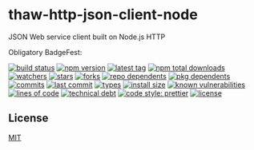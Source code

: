 # thaw-http-json-client-node
JSON Web service client built on Node.js HTTP

Obligatory BadgeFest:

[![build status][build-status-badge-image]][build-status-url]
[![npm version][npm-version-badge-image]][npm-version-url]
[![latest tag][latest-tag-badge-image]][latest-tag-url]
[![npm total downloads][npm-total-downloads-badge-image]][npm-total-downloads-url]
[![watchers][watchers-badge-image]][watchers-url]
[![stars][stars-badge-image]][stars-url]
[![forks][forks-badge-image]][forks-url]
[![repo dependents][repo-dependents-badge-image]][repo-dependents-url]
[![pkg dependents][pkg-dependents-badge-image]][pkg-dependents-url]
[![commits][commits-badge-image]][commits-url]
[![last commit][last-commit-badge-image]][last-commit-url]
[![types][types-badge-image]][types-url]
[![install size][install-size-badge-image]][install-size-url]
[![known vulnerabilities][known-vulnerabilities-badge-image]][known-vulnerabilities-url]
[![lines of code][lines-of-code-badge-image]][lines-of-code-url]
[![technical debt][technical-debt-badge-image]][technical-debt-url]
[![code style: prettier][prettier-badge-image]][prettier-url]
[![license][license-badge-image]][license-url]

<!-- [![dependents](https://badgen.net/npm/dependents/thaw-http-json-client-node)](https://badgen.net/npm/dependents/thaw-http-json-client-node) -->

## License
[MIT](https://choosealicense.com/licenses/mit/)

[build-status-badge-image]: https://secure.travis-ci.org/tom-weatherhead/thaw-http-json-client-node.svg
[build-status-url]: https://travis-ci.org/tom-weatherhead/thaw-http-json-client-node
[npm-version-badge-image]: https://img.shields.io/npm/v/thaw-http-json-client-node.svg
[npm-version-url]: https://www.npmjs.com/package/thaw-http-json-client-node
[latest-tag-badge-image]: https://badgen.net/github/tag/tom-weatherhead/thaw-http-json-client-node
[latest-tag-url]: https://github.com/tom-weatherhead/thaw-http-json-client-node/tags
[npm-total-downloads-badge-image]: https://img.shields.io/npm/dt/thaw-http-json-client-node.svg
[npm-total-downloads-url]: https://www.npmjs.com/package/thaw-http-json-client-node
[watchers-badge-image]: https://badgen.net/github/watchers/tom-weatherhead/thaw-http-json-client-node
[watchers-url]: https://github.com/tom-weatherhead/thaw-http-json-client-node/watchers
[stars-badge-image]: https://badgen.net/github/stars/tom-weatherhead/thaw-http-json-client-node
[stars-url]: https://github.com/tom-weatherhead/thaw-http-json-client-node/stargazers
[forks-badge-image]: https://badgen.net/github/forks/tom-weatherhead/thaw-http-json-client-node
[forks-url]: https://github.com/tom-weatherhead/thaw-http-json-client-node/network/members
[repo-dependents-badge-image]: https://badgen.net/github/dependents-repo/tom-weatherhead/thaw-http-json-client-node
[repo-dependents-url]: https://badgen.net/github/dependents-repo/tom-weatherhead/thaw-http-json-client-node
[pkg-dependents-badge-image]: https://badgen.net/github/dependents-pkg/tom-weatherhead/thaw-http-json-client-node
[pkg-dependents-url]: https://badgen.net/github/dependents-pkg/tom-weatherhead/thaw-http-json-client-node
[commits-badge-image]: https://badgen.net/github/commits/tom-weatherhead/thaw-http-json-client-node
[commits-url]: https://github.com/tom-weatherhead/thaw-http-json-client-node/commits/master
[last-commit-badge-image]: https://badgen.net/github/last-commit/tom-weatherhead/thaw-http-json-client-node
[last-commit-url]: https://badgen.net/github/last-commit/tom-weatherhead/thaw-http-json-client-node
[types-badge-image]: https://badgen.net/npm/types/thaw-http-json-client-node
[types-url]: https://badgen.net/npm/types/thaw-http-json-client-node
[install-size-badge-image]: https://badgen.net/packagephobia/install/thaw-http-json-client-node
[install-size-url]: https://badgen.net/packagephobia/install/thaw-http-json-client-node
[known-vulnerabilities-badge-image]: https://snyk.io/test/github/tom-weatherhead/thaw-http-json-client-node/badge.svg?targetFile=package.json&package-lock.json
[known-vulnerabilities-url]: https://snyk.io/test/github/tom-weatherhead/thaw-http-json-client-node?targetFile=package.json&package-lock.json
[lines-of-code-badge-image]: https://badgen.net/codeclimate/loc/tom-weatherhead/thaw-http-json-client-node
[lines-of-code-url]: https://badgen.net/codeclimate/loc/tom-weatherhead/thaw-http-json-client-node
[technical-debt-badge-image]: https://badgen.net/codeclimate/tech-debt/tom-weatherhead/thaw-http-json-client-node
[technical-debt-url]: https://badgen.net/codeclimate/tech-debt/tom-weatherhead/thaw-http-json-client-node
[prettier-badge-image]: https://img.shields.io/badge/code_style-prettier-ff69b4.svg?style=flat-square
[prettier-url]: https://github.com/prettier/prettier
[license-badge-image]: https://img.shields.io/github/license/mashape/apistatus.svg
[license-url]: https://github.com/tom-weatherhead/thaw-http-json-client-node/blob/master/LICENSE
